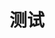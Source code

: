 ---
title: 测试
description: 仅用于系统测试
image: cover.jpg

# Badge style
style:
    background: "#2a9d8f"
    color: "#fff"
---